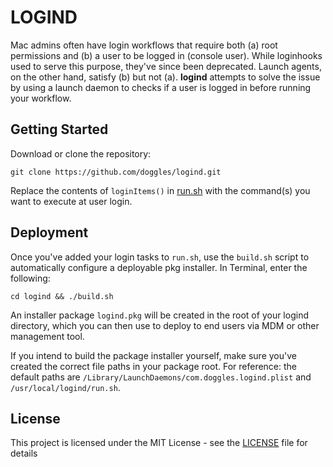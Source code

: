 # LOGIND

Mac admins often have login workflows that require both (a) root permissions and (b) a user to be logged in (console user). While loginhooks used to serve this purpose, they've since been deprecated. Launch agents, on the other hand, satisfy (b) but not (a). **logind** attempts to solve the issue by using a launch daemon to checks if a user is logged in before running your workflow.

## Getting Started

Download or clone the repository:

```
git clone https://github.com/doggles/logind.git
```

Replace the contents of `loginItems()` in [run.sh](run.sh) with the command(s) you want to execute at user login.

## Deployment

Once you've added your login tasks to `run.sh`, use the `build.sh` script to automatically configure a deployable pkg installer. In Terminal, enter the following:

```
cd logind && ./build.sh
```

An installer package `logind.pkg` will be created in the root of your logind directory, which you can then use to deploy to end users via MDM or other management tool.

If you intend to build the package installer yourself, make sure you've created the correct file paths in your package root. For reference: the default paths are `/Library/LaunchDaemons/com.doggles.logind.plist` and `/usr/local/logind/run.sh`.

## License

This project is licensed under the MIT License - see the [LICENSE](LICENSE) file for details


